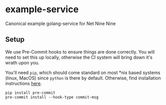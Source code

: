 # example-service
Canonical example golang-service for Net Nine Nine

## Setup

We use Pre-Commit hooks to ensure things are done correctly. You will need to set this up locally, otherwise the CI
system will bring down it's wrath upon you.

You'll need `pip`, which should come standard on most *nix based systems (linux, MacOS) since `python` is there by
default. Otherwise, find installation instructions [here](https://pip.pypa.io/en/stable/installation/).

```shell
pip install pre-commit
pre-commit install --hook-type commit-msg
```
